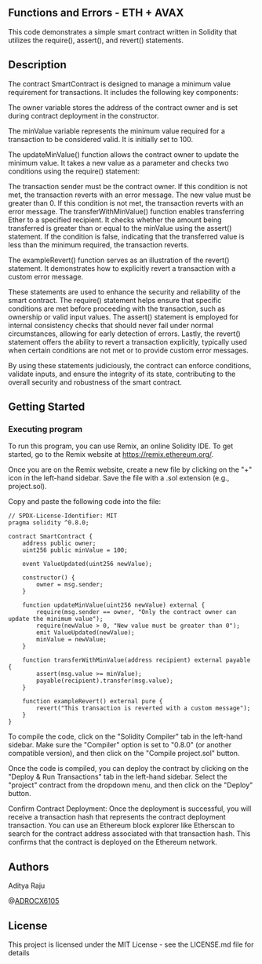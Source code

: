 ## Functions and Errors - ETH + AVAX

This code demonstrates a simple smart contract written in Solidity that utilizes the require(), assert(), and revert() statements.

## Description

The contract SmartContract is designed to manage a minimum value requirement for transactions. It includes the following key components:

The owner variable stores the address of the contract owner and is set during contract deployment in the constructor.

The minValue variable represents the minimum value required for a transaction to be considered valid. It is initially set to 100.

The updateMinValue() function allows the contract owner to update the minimum value. It takes a new value as a parameter and checks two conditions using the require() statement:

The transaction sender must be the contract owner. If this condition is not met, the transaction reverts with an error message.
The new value must be greater than 0. If this condition is not met, the transaction reverts with an error message.
The transferWithMinValue() function enables transferring Ether to a specified recipient. It checks whether the amount being transferred is greater than or equal to the minValue using the assert() statement. If the condition is false, indicating that the transferred value is less than the minimum required, the transaction reverts.

The exampleRevert() function serves as an illustration of the revert() statement. It demonstrates how to explicitly revert a transaction with a custom error message.

These statements are used to enhance the security and reliability of the smart contract. The require() statement helps ensure that specific conditions are met before proceeding with the transaction, such as ownership or valid input values. The assert() statement is employed for internal consistency checks that should never fail under normal circumstances, allowing for early detection of errors. Lastly, the revert() statement offers the ability to revert a transaction explicitly, typically used when certain conditions are not met or to provide custom error messages.

By using these statements judiciously, the contract can enforce conditions, validate inputs, and ensure the integrity of its state, contributing to the overall security and robustness of the smart contract.

## Getting Started

### Executing program

To run this program, you can use Remix, an online Solidity IDE. To get started, go to the Remix website at https://remix.ethereum.org/.

Once you are on the Remix website, create a new file by clicking on the "+" icon in the left-hand sidebar. Save the file with a .sol extension (e.g., project.sol). 

Copy and paste the following code into the file:

```
// SPDX-License-Identifier: MIT
pragma solidity ^0.8.0;

contract SmartContract {
    address public owner;
    uint256 public minValue = 100;

    event ValueUpdated(uint256 newValue);

    constructor() {
        owner = msg.sender;
    }

    function updateMinValue(uint256 newValue) external {
        require(msg.sender == owner, "Only the contract owner can update the minimum value");
        require(newValue > 0, "New value must be greater than 0");
        emit ValueUpdated(newValue);
        minValue = newValue;
    }

    function transferWithMinValue(address recipient) external payable {
        assert(msg.value >= minValue);
        payable(recipient).transfer(msg.value);
    }

    function exampleRevert() external pure {
        revert("This transaction is reverted with a custom message");
    }
}
```
To compile the code, click on the "Solidity Compiler" tab in the left-hand sidebar. Make sure the "Compiler" option is set to "0.8.0" (or another compatible version), and then click on the "Compile project.sol" button.

Once the code is compiled, you can deploy the contract by clicking on the "Deploy & Run Transactions" tab in the left-hand sidebar. Select the "project" contract from the dropdown menu, and then click on the "Deploy" button.

Confirm Contract Deployment: Once the deployment is successful, you will receive a transaction hash that represents the contract deployment transaction. You can use an Ethereum block explorer like Etherscan to search for the contract address associated with that transaction hash. This confirms that the contract is deployed on the Ethereum network.

## Authors

Aditya Raju

@[ADROCX6105](https://twitter.com/ADROCX6105)

## License

This project is licensed under the MIT License - see the LICENSE.md file for details
